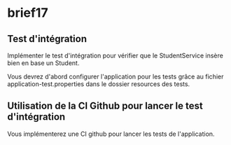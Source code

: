 # brief17

## Test d'intégration

Implémenter le test d'intégration pour vérifier que le StudentService insère bien en base un Student. 

Vous devrez d'abord configurer l'application pour les tests grâce au fichier application-test.properties dans le dossier resources des tests.

## Utilisation de la CI Github pour lancer le test d'intégration

Vous implémenterez une CI github pour lancer les tests de l'application.